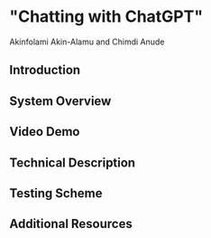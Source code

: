#  "Chatting  with ChatGPT"
Akinfolami Akin-Alamu and Chimdi Anude

## Introduction

## System Overview 

## Video Demo

## Technical Description 

## Testing Scheme

## Additional Resources 